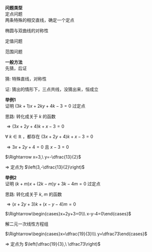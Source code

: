 **问题类型**  
定点问题  
两条特殊的相交直线，确定一个定点

椭圆与双曲线的对称性

定值问题

范围问题

**一般方法**  
先猜，后证

猜: 特殊直线，对称性

证: 猜出的情形下，三点共线，没猜出来，恒成立

**举例1**  
证明 $(3k+1)x+2ky+4k-3=0$ 过定点

思路: 转化成关于 $k$ 的函数

$\Rightarrow(3x+2y+4)k+x-3=0$

$\forall\ k\in\mathbb R$ ，都存在 $(3x+2y+4)k+x-3=0$

$\Rightarrow3x+2y+4=0$ 且 $x-3=0$

$\Rightarrow x=3,\ y=-\dfrac{13}{2}$

$\Rightarrow$ 定点为 $\left(3,-\dfrac{13}{2}\right)$

**举例2**  
证明 $(k+m)x+(2k-m)y+3k-4m=0$ 过定点

思路: 转化成关于 $k,\ m$ 的函数

$\Rightarrow(x+2y+3)k+(x-y-4)m=0$

$\Rightarrow\begin{cases}x+2y+3=0\\\ x-y-4=0\end{cases}$

解二元一次线性方程组

$\Rightarrow\begin{cases}x=\dfrac{19}{3}\\\ y=\dfrac73\end{cases}$

$\Rightarrow$ 定点为 $\left(\dfrac{19}{3},\ \dfrac73\right)$  
